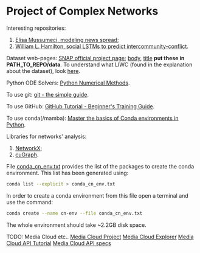 # Project of Complex Networks

Interesting repositories:

1. [Elisa Mussumeci, modeling news spread](https://github.com/elisamussumeci/modeling-news-spread);
2. [William L. Hamilton, social LSTMs to predict intercommunity-conflict](https://github.com/williamleif/social-lstm).

Dataset web-pages: [SNAP official project page](http://snap.stanford.edu/conflict/); [body](https://snap.stanford.edu/data/soc-redditHyperlinks-body.tsv), [title](https://snap.stanford.edu/data/soc-redditHyperlinks-title.tsv) **put these in PATH_TO_REPO/data**.
To understand what LIWC (found in the explanation about the dataset), look [here](https://www2.fgw.vu.nl/werkbanken/dighum/tools/tool_list/liwc.php).

Python ODE Solvers: [Python Numerical Methods](https://pythonnumericalmethods.berkeley.edu/notebooks/chapter22.06-Python-ODE-Solvers.html).

To use git: [git - the simple guide](https://rogerdudler.github.io/git-guide/).

To use GitHub: [GitHub Tutorial - Beginner's Training Guide](https://www.youtube.com/watch?v=iv8rSLsi1xo).

To use conda(/mamba): [Master the basics of Conda environments in Python](https://www.youtube.com/watch?v=1VVCd0eSkYc).

Libraries for networks' analysis:

1. [NetworkX](https://networkx.org/);
2. [cuGraph](https://github.com/rapidsai/cugraph).

File [conda_cn_env.txt](https://github.com/relogu/cn_project/blob/master/conda_cn_env.txt) provides the list of the packages to create the conda environment.
This list has been generated using:

```bash
conda list --explicit > conda_cn_env.txt
```

In order to create a conda environment from this file open a terminal and use the command:

```bash
conda create --name cn-env --file conda_cn_env.txt
```

The whole environment should take ~2.2GB disk space.

TODO: Media Cloud etc..
[Media Cloud Project](https://mediacloud.org/)
[Media Cloud Explorer](https://explorer.mediacloud.org/#/home)
[Media Cloud API Tutorial](https://github.com/mediacloud/api-tutorial-notebooks)
[Media Cloud API specs](https://github.com/mediacloud/backend/blob/master/doc/api_2_0_spec/api_2_0_spec.md)
